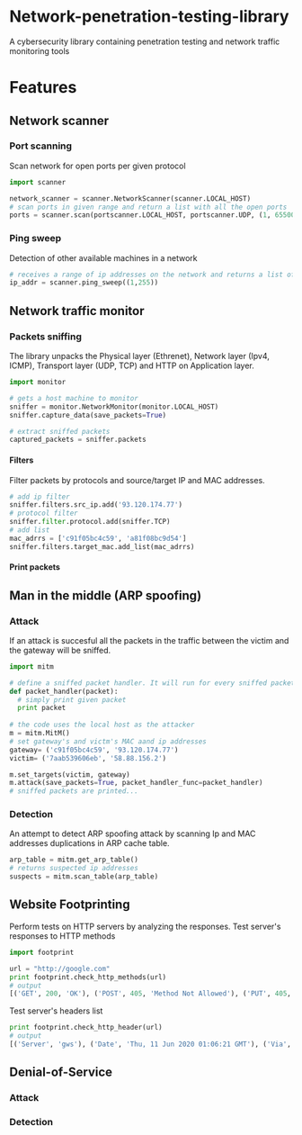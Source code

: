 # Network-penetration-testing-library
A cybersecurity library containing penetration testing and network traffic monitoring tools

# Features
## Network scanner
### Port scanning
Scan network for open ports per given protocol
```Python
import scanner

network_scanner = scanner.NetworkScanner(scanner.LOCAL_HOST)
# scan ports in given range and return a list with all the open ports
ports = scanner.scan(portscanner.LOCAL_HOST, portscanner.UDP, (1, 65500))
```
### Ping sweep
Detection of other available machines in a network
```Python
# receives a range of ip addresses on the network and returns a list of the active addresses
ip_addr = scanner.ping_sweep((1,255))
```
## Network traffic monitor
### Packets sniffing
The library unpacks the Physical layer (Ethrenet), Network layer (Ipv4, ICMP), Transport layer (UDP, TCP) and HTTP on Application layer.
```Python
import monitor

# gets a host machine to monitor
sniffer = monitor.NetworkMonitor(monitor.LOCAL_HOST)
sniffer.capture_data(save_packets=True)

# extract sniffed packets
captured_packets = sniffer.packets
```
#### Filters
Filter packets by protocols and source/target IP and MAC addresses.
```Python
# add ip filter
sniffer.filters.src_ip.add('93.120.174.77')
# protocol filter
sniffer.filter.protocol.add(sniffer.TCP)
# add list
mac_adrrs = ['c91f05bc4c59', 'a81f08bc9d54']
sniffer.filters.target_mac.add_list(mac_adrrs)
```
#### Print packets

## Man in the middle (ARP spoofing)
### Attack
If an attack is succesful all the packets in the traffic between the victim and the gateway will be sniffed.
```Python
import mitm

# define a sniffed packet handler. It will run for every sniffed packet when attacking.
def packet_handler(packet):
  # simply print given packet
  print packet
  
# the code uses the local host as the attacker
m = mitm.MitM()
# set gateway's and victm's MAC aand ip addresses
gateway= ('c91f05bc4c59', '93.120.174.77')
victim= ('7aab539606eb', '58.88.156.2')

m.set_targets(victim, gateway)
m.attack(save_packets=True, packet_handler_func=packet_handler)
# sniffed packets are printed...
```
### Detection
An attempt to detect ARP spoofing attack by scanning Ip and MAC addresses duplications in ARP cache table.
```Python
arp_table = mitm.get_arp_table()
# returns suspected ip addresses
suspects = mitm.scan_table(arp_table)
```
## Website Footprinting
Perform tests on HTTP servers by analyzing the responses.
Test server's responses to HTTP methods
```Python
import footprint

url = "http://google.com"
print footprint.check_http_methods(url)
# output
[('GET', 200, 'OK'), ('POST', 405, 'Method Not Allowed'), ('PUT', 405, 'Method Not Allowed'), ('DELETE', 405, 'Method Not Allowed'), ('OPTIONS', 405, 'Method Not Allowed'), ('TEST', 405, 'Method Not Allowed'), ('TRACE', 405, 'Method Not Allowed')]
```
Test server's headers list
```Python
print footprint.check_http_header(url)
# output
[('Server', 'gws'), ('Date', 'Thu, 11 Jun 2020 01:06:21 GMT'), ('Via', 'No details'), ('X-Powered-By', 'No details'), ('X-Country-Code', 'No details'), ('Connection', 'No details'), ('Content-Length', '5817')]
```
## Denial-of-Service
### Attack
### Detection
